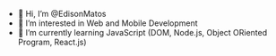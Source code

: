 - 👋 Hi, I’m @EdisonMatos
- 👀 I’m interested in Web and Mobile Development
- 🌱 I’m currently learning JavaScript (DOM, Node.js, Object ORiented Program, React.js)
